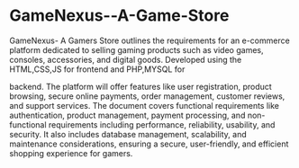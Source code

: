 # GameNexus--A-Game-Store

GameNexus- A Gamers Store outlines the requirements for an e-commerce platform
dedicated to selling gaming products such as video games, consoles, accessories, and
digital goods. Developed using the HTML,CSS,JS for frontend and PHP,MYSQL for

backend. The platform will offer features like user registration, product browsing, secure
online payments, order management, customer reviews, and support services. The
document covers functional requirements like authentication, product management,
payment processing, and non-functional requirements including performance, reliability,
usability, and security. It also includes database management, scalability, and
maintenance considerations, ensuring a secure, user-friendly, and efficient shopping
experience for gamers.
